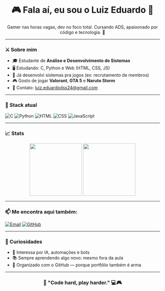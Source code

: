 <h1 align="center">🎮 Fala aí, eu sou o Luiz Eduardo 👾</h1>

<p align="center">
  Gamer nas horas vagas, dev no foco total. Cursando ADS, apaixonado por código e tecnologia. 🚀
</p>

---

### ⚔️ Sobre mim

- 🎓 Estudante de **Análise e Desenvolvimento de Sistemas**
- 🖥️ Estudando: C, Python e Web (HTML, CSS, JS)
- 🔧 Já desenvolvi sistemas pra jogos (ex: recrutamento de membros)
- 🎮 Gosto de jogar **Valorant**, **GTA 5** e **Naruto Storm**
- 📧 Contato: [luiz.eduardodss24@gmail.com](mailto:luiz.eduardodss24@gmail.com)

---

### 🔫 Stack atual

![C](https://img.shields.io/badge/-C-00599C?style=for-the-badge&logo=c&logoColor=white)
![Python](https://img.shields.io/badge/-Python-3776AB?style=for-the-badge&logo=python&logoColor=white)
![HTML](https://img.shields.io/badge/-HTML5-E34F26?style=for-the-badge&logo=html5&logoColor=white)
![CSS](https://img.shields.io/badge/-CSS3-1572B6?style=for-the-badge&logo=css3&logoColor=white)
![JavaScript](https://img.shields.io/badge/-JavaScript-F7DF1E?style=for-the-badge&logo=javascript&logoColor=black)

---

### 📈 Stats

<p align="center">
  <img height="170em" src="https://github-readme-stats.vercel.app/api?username=lluizz-DEV&show_icons=true&theme=tokyonight&count_private=true" />
  <img height="170em" src="https://github-readme-stats.vercel.app/api/top-langs/?username=lluizz-DEV&layout=compact&theme=tokyonight" />
</p>

---

### 📫 Me encontra aqui também:

[![Email](https://img.shields.io/badge/Gmail-D14836?style=for-the-badge&logo=gmail&logoColor=white)](mailto:luiz.eduardodss24@gmail.com)
[![GitHub](https://img.shields.io/badge/GitHub-100000?style=for-the-badge&logo=github&logoColor=white)](https://github.com/lluizz-DEV)

---

### 🧠 Curiosidades

- 🤖 Interessa por IA, automações e bots
- 📚 Sempre aprendendo algo novo: mesmo fora da aula
- 🧩 Organizado com o GitHub — porque portfólio também é arma

---

<h3 align="center">🎯 "Code hard, play harder." 💻🎮</h3>
